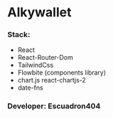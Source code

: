 # Alkywallet


### Stack:
- React
- React-Router-Dom
- TailwindCss
- Flowbite (components library)
- chart.js react-chartjs-2
- date-fns

### Developer: Escuadron404